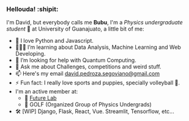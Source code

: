 ### Hellouda! :shipit:
I'm David, but everybody calls me **Bubu**, I'm a _Physics undergraduate student_ :school_satchel: at University of Guanajuato, a little bit of me:

- :snake: I love Python and Javascript.
- 👨🏽‍💻 I’m learning about Data Analysis, Machine Learning and Web Developing.
- 🤔 I’m looking for help with Quantum Computing.
- 💬 Ask me about Challenges, competitions and weird stuff.
- 📫 Here's my email david.pedroza.segoviano@gmail.com
- ⚡ Fun fact: I really love sports and puppies, specially volleyball 🏐.
- I'm an active member at:
  - :rocket: [Future Lab](http://futurelab.mx/)
  - 🔭 GOLF (Organized Group of Physics Undergrads)
- 🛠️ [WIP] Django, Flask, React, Vue. Streamlit, Tensorflow, etc...
